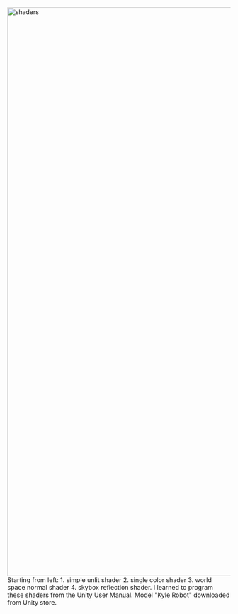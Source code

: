<img width="1282" alt="shaders" src="https://github.com/guolyuying/shader/assets/149437119/2cc80e93-2042-486d-967c-d1a50c82d7ca">
Starting from left: 1. simple unlit shader 2. single color shader 3. world space normal shader 4. skybox reflection shader.
I learned to program these shaders from the Unity User Manual.
Model "Kyle Robot" downloaded from Unity store. 
